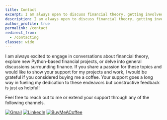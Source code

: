```yaml
---
title: Contact
excerpt: I am always open to discuss financial theory, getting involved in new financial (Python) projects or general discussions. If you are interested in supporting my projects and work, consider buying me a coffee. You can reach out to me or support me via the following channels.
description: I am always open to discuss financial theory, getting involved in new financial (Python) projects or general discussions. If you are interested in supporting my projects and work, consider buying me a coffee. You can reach out to me or support me via the following channels.
author_profile: true
permalink: /contact
redirect_from:
  - /contacting
classes: wide
---
```


I am always excited to engage in conversations about financial theory, explore new Python-based financial projects, or delve into general discussions surrounding finance. If you share a passion for these topics and would like to show your support for my projects and work, I would be grateful if you considered buying me a coffee. Your support goes a long way in fueling my dedication to these endeavors but constructive feedback is just as helpful!

Feel free to reach out to me or extend your support through any of the following channels.

[![Gmail](https://img.shields.io/badge/Gmail-D14836?style=for-the-badge&logo=gmail&logoColor=white)](mailto:jer.bouma@gmail.com)
[![LinkedIn](https://img.shields.io/badge/linkedin-%230077B5.svg?style=for-the-badge&logo=linkedin&logoColor=white)](https://www.linkedin.com/in/boumajeroen/)
[![BuyMeACoffee](https://img.shields.io/badge/Buy%20Me%20a%20Coffee-ffdd00?style=for-the-badge&logo=buy-me-a-coffee&logoColor=black)](https://www.buymeacoffee.com/jerbouma)